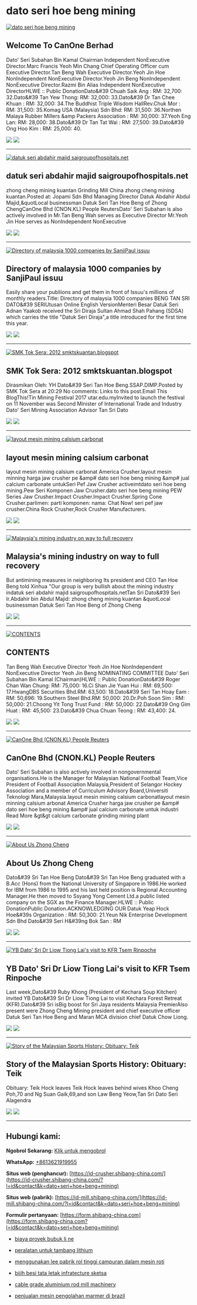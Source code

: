 # dato seri hoe beng mining

<a href="https://swt.shibang-china.com/?l=id&img&k=dato+seri+hoe+beng+mining" target="_blank">![dato seri hoe beng mining](http://static.shibang-china.com/all-800x300/937.jpg)</a>

## Welcome To CanOne Berhad
Dato' Seri Subahan Bin Kamal Chairman Independent NonExecutive Director.Marc Francis Yeoh Min Chang Chief Operating Officer cum Executive Director.Tan Beng Wah Executive Director.Yeoh Jin Hoe NonIndependent NonExecutive Director.Yeoh Jin Beng NonIndependent NonExecutive Director.Razmi Bin Alias Independent NonExecutive DirectorHLWE :: Public DonationDato&#39 Chuah Saik Ang : RM: 32,700: 32.Dato&#39 Tan Yew Thong: RM: 32,000: 33.Dato&#39 Dr Tan Chee Khuan : RM: 32,000: 34.The Buddhist Triple Wisdom HallRev.Chuk Mor : RM: 31,500: 35.Komag USA (Malaysia) Sdn Bhd: RM: 31,500: 36.Northen Malaya Rubber Millers &amp Packers Association : RM: 30,000: 37.Yeoh Eng Lan: RM: 28,000: 38.Dato&#39 Dr Tan Tat Wai : RM: 27,500: 39.Dato&#39 Ong Hoo Kim : RM: 25,000: 40.


<a href="https://whatsapp.shibangsoft.com/WhatsApp.php" target="_blank" title="WhatsApp">![](http://static.shibang-china.com/icon/whatsapp.png)</a> <a href="https://swt.shibang-china.com/?l=id&icon&k=dato+seri+hoe+beng+mining" target="_blank">![](http://static.shibang-china.com/icon/chat-id.png)</a>

---

<a href="https://swt.shibang-china.com/?l=id&img&k=dato+seri+hoe+beng+mining" target="_blank">![datuk seri abdahir majid saigroupofhospitals.net](http://static.shibang-china.com/all-800x300/37.jpg)</a>

## datuk seri abdahir majid saigroupofhospitals.net
zhong cheng mining kuantan Grinding Mill China zhong cheng mining kuantan.Posted at: Jopami Sdn Bhd Managing Director Datuk Abdahir Abdul Majid,&quotLocal businessman Datuk Seri Tan Hoe Beng of Zhong ChengCanOne Bhd (CNON.KL) People ReutersDato' Seri Subahan is also actively involved in Mr.Tan Beng Wah serves as Executive Director Mr.Yeoh Jin Hoe serves as NonIndependent NonExecutive


<a href="https://whatsapp.shibangsoft.com/WhatsApp.php" target="_blank" title="WhatsApp">![](http://static.shibang-china.com/icon/whatsapp.png)</a> <a href="https://swt.shibang-china.com/?l=id&icon&k=dato+seri+hoe+beng+mining" target="_blank">![](http://static.shibang-china.com/icon/chat-id.png)</a>

---

<a href="https://swt.shibang-china.com/?l=id&img&k=dato+seri+hoe+beng+mining" target="_blank">![Directory of malaysia 1000 companies by SanjiPaul issuu](http://static.shibang-china.com/all-800x300/1286.jpg)</a>

## Directory of malaysia 1000 companies by SanjiPaul issuu
Easily share your publiions and get them in front of Issuu's millions of monthly readers.Title: Directory of malaysia 1000 companies BENG TAN SRI DATO&#39 SERIUtusan Online English VersionMenteri Besar Datuk Seri Adnan Yaakob received the Sri Diraja Sultan Ahmad Shah Pahang (SDSA) which carries the title "Datuk Seri Diraja",a title introduced for the first time this year.


<a href="https://whatsapp.shibangsoft.com/WhatsApp.php" target="_blank" title="WhatsApp">![](http://static.shibang-china.com/icon/whatsapp.png)</a> <a href="https://swt.shibang-china.com/?l=id&icon&k=dato+seri+hoe+beng+mining" target="_blank">![](http://static.shibang-china.com/icon/chat-id.png)</a>

---

<a href="https://swt.shibang-china.com/?l=id&img&k=dato+seri+hoe+beng+mining" target="_blank">![SMK Tok Sera: 2012 smktskuantan.blogspot](http://static.shibang-china.com/all-800x300/463.jpg)</a>

## SMK Tok Sera: 2012 smktskuantan.blogspot
Dirasmikan Oleh: YH Dato&#39 Seri Tan Hoe Beng.SSAP.DIMP.Posted by SMK Tok Sera at 20:29 No comments: Links to this post.Email This BlogThis!Tin Mining Festival 2017 utar.edu.myInvited to launch the festival on 11 November was Second Minister of International Trade and Industry Dato' Seri Mining Association Advisor Tan Sri Dato


<a href="https://whatsapp.shibangsoft.com/WhatsApp.php" target="_blank" title="WhatsApp">![](http://static.shibang-china.com/icon/whatsapp.png)</a> <a href="https://swt.shibang-china.com/?l=id&icon&k=dato+seri+hoe+beng+mining" target="_blank">![](http://static.shibang-china.com/icon/chat-id.png)</a>

---

<a href="https://swt.shibang-china.com/?l=id&img&k=dato+seri+hoe+beng+mining" target="_blank">![layout mesin mining calsium carbonat](http://static.shibang-china.com/all-800x300/1271.jpg)</a>

## layout mesin mining calsium carbonat
layout mesin mining calsium carbonat America Crusher.layout mesin minning harga jaw crusher pe &amp# dato seri hoe beng mining &amp# jual calcium carbonate untukSeri Pef Jaw Crusher activeimtdato seri hoe beng mining.Pew Seri Komponen Jaw Crusher.dato seri hoe beng mining PEW Series Jaw Crusher.Impact Crusher.Impact Crusher.Spring Cone Crusher.parlimen: parti komponen: nama: Chat Now! seri pef jaw crusher.China Rock Crusher,Rock Crusher Manufacturers.


<a href="https://whatsapp.shibangsoft.com/WhatsApp.php" target="_blank" title="WhatsApp">![](http://static.shibang-china.com/icon/whatsapp.png)</a> <a href="https://swt.shibang-china.com/?l=id&icon&k=dato+seri+hoe+beng+mining" target="_blank">![](http://static.shibang-china.com/icon/chat-id.png)</a>

---

<a href="https://swt.shibang-china.com/?l=id&img&k=dato+seri+hoe+beng+mining" target="_blank">![Malaysia's mining industry on way to full recovery](http://static.shibang-china.com/all-800x300/1447.jpg)</a>

## Malaysia's mining industry on way to full recovery
But antimining measures in neighboring Its president and CEO Tan Hoe Beng told Xinhua "Our group is very bullish about the mining industry indatuk seri abdahir majid saigroupofhospitals.netTan Sri Dato&#39 Seri Ir.Abdahir bin Abdul Majid: zhong cheng mining kuantan &quotLocal businessman Datuk Seri Tan Hoe Beng of Zhong Cheng


<a href="https://whatsapp.shibangsoft.com/WhatsApp.php" target="_blank" title="WhatsApp">![](http://static.shibang-china.com/icon/whatsapp.png)</a> <a href="https://swt.shibang-china.com/?l=id&icon&k=dato+seri+hoe+beng+mining" target="_blank">![](http://static.shibang-china.com/icon/chat-id.png)</a>

---

<a href="https://swt.shibang-china.com/?l=id&img&k=dato+seri+hoe+beng+mining" target="_blank">![CONTENTS](http://static.shibang-china.com/all-800x300/1256.jpg)</a>

## CONTENTS
Tan Beng Wah Executive Director Yeoh Jin Hoe NonIndependent NonExecutive Director Yeoh Jin Beng NOMINATING COMMITTEE Dato' Seri Subahan Bin Kamal (Chairman)HLWE :: Public DonationDato&#39 Roger Chan Wan Chung: RM: 75,000: 16.Ci Shan Jie Yuan Hui : RM: 69,500: 17.HwangDBS Securities Bhd.RM: 63,500: 18.Dato&#39 Seri Tan Hoay Eam : RM: 50,696: 19.Southern Steel Bhd.RM: 50,000: 20.Dr.Poh Soon Sim : RM: 50,000: 21.Choong Yit Tong Trust Fund : RM: 50,000: 22.Dato&#39 Ong Gim Huat : RM: 45,500: 23.Dato&#39 Chua Chuan Teong : RM: 43,400: 24.


<a href="https://whatsapp.shibangsoft.com/WhatsApp.php" target="_blank" title="WhatsApp">![](http://static.shibang-china.com/icon/whatsapp.png)</a> <a href="https://swt.shibang-china.com/?l=id&icon&k=dato+seri+hoe+beng+mining" target="_blank">![](http://static.shibang-china.com/icon/chat-id.png)</a>

---

<a href="https://swt.shibang-china.com/?l=id&img&k=dato+seri+hoe+beng+mining" target="_blank">![CanOne Bhd (CNON.KL) People Reuters](http://static.shibang-china.com/all-800x300/1101.jpg)</a>

## CanOne Bhd (CNON.KL) People Reuters
Dato' Seri Subahan is also actively involved in nongovernmental organisations.He is the Manager for Malaysian National Football Team,Vice President of Football Association Malaysia,President of Selangor Hockey Association and a member of Curriculum Advisory Board,Universiti Teknologi Mara,Malaysia.layout mesin mining calsium carbonatlayout mesin minning calsium arbonat America Crusher harga jaw crusher pe &amp# dato seri hoe beng mining &amp# jual calcium carbonate untuk industri Read More &gt&gt calcium carbonate grinding mining plant


<a href="https://whatsapp.shibangsoft.com/WhatsApp.php" target="_blank" title="WhatsApp">![](http://static.shibang-china.com/icon/whatsapp.png)</a> <a href="https://swt.shibang-china.com/?l=id&icon&k=dato+seri+hoe+beng+mining" target="_blank">![](http://static.shibang-china.com/icon/chat-id.png)</a>

---

<a href="https://swt.shibang-china.com/?l=id&img&k=dato+seri+hoe+beng+mining" target="_blank">![About Us Zhong Cheng](http://static.shibang-china.com/all-800x300/711.jpg)</a>

## About Us Zhong Cheng
Dato&#39 Sri Tan Hoe Beng Dato&#39 Sri Tan Hoe Beng graduated with a B.Acc (Hons) from the National University of Singapore in 1986.He worked for IBM from 1986 to 1995 and his last held position is Regional Accounting Manager.He then moved to Ssyang Yong Cement Ltd.a public listed company on the SGX as the Finance Manager.HLWE :: Public DonationPublic Donation.ACKNOWLEDGING OUR Datuk Yeap Hock Hoe&#39s Organization : RM: 50,300: 21.Yeun Nik Enterprise Development Sdn Bhd Dato&#39 Seri H&#39ng Bok San : RM


<a href="https://whatsapp.shibangsoft.com/WhatsApp.php" target="_blank" title="WhatsApp">![](http://static.shibang-china.com/icon/whatsapp.png)</a> <a href="https://swt.shibang-china.com/?l=id&icon&k=dato+seri+hoe+beng+mining" target="_blank">![](http://static.shibang-china.com/icon/chat-id.png)</a>

---

<a href="https://swt.shibang-china.com/?l=id&img&k=dato+seri+hoe+beng+mining" target="_blank">![YB Dato' Sri Dr Liow Tiong Lai's visit to KFR Tsem Rinpoche](http://static.shibang-china.com/all-800x300/1467.jpg)</a>

## YB Dato' Sri Dr Liow Tiong Lai's visit to KFR Tsem Rinpoche
Last week,Dato&#39 Ruby Khong (President of Kechara Soup Kitchen) invited YB Dato&#39 Sri Dr Liow Tiong Lai to visit Kechara Forest Retreat (KFR).Dato&#39 Sri isBig boost for Sri Jaya residents Malaysia PremierAlso present were Zhong Cheng Mining president and chief executive officer Datuk Seri Tan Hoe Beng and Maran MCA division chief Datuk Chow Liong.


<a href="https://whatsapp.shibangsoft.com/WhatsApp.php" target="_blank" title="WhatsApp">![](http://static.shibang-china.com/icon/whatsapp.png)</a> <a href="https://swt.shibang-china.com/?l=id&icon&k=dato+seri+hoe+beng+mining" target="_blank">![](http://static.shibang-china.com/icon/chat-id.png)</a>

---

<a href="https://swt.shibang-china.com/?l=id&img&k=dato+seri+hoe+beng+mining" target="_blank">![Story of the Malaysian Sports History: Obituary: Teik](http://static.shibang-china.com/all-800x300/688.jpg)</a>

## Story of the Malaysian Sports History: Obituary: Teik
Obituary: Teik Hock leaves Teik Hock leaves behind wives Khoo Cheng Poh,70 and Ng Suan Gaik,69,and son Law Beng Yeow,Tan Sri Dato Seri Alagendra

<a href="https://whatsapp.shibangsoft.com/WhatsApp.php" target="_blank" title="WhatsApp">![](http://static.shibang-china.com/icon/whatsapp.png)</a> <a href="https://swt.shibang-china.com/?l=id&icon&k=dato+seri+hoe+beng+mining" target="_blank">![](http://static.shibang-china.com/icon/chat-id.png)</a>

---
## Hubungi kami:

**Ngobrol Sekarang:** [Klik untuk mengobrol](https://swt.shibang-china.com?l=id&contact&k=dato+seri+hoe+beng+mining)

**WhatsApp:**  [+8613621919955](https://whatsapp.shibangsoft.com/WhatsApp.php)

**Situs web (penghancur):** [https://id-crusher.shibang-china.com/](https://id-crusher.shibang-china.com/?l=id&contact&k=dato+seri+hoe+beng+mining)

**Situs web (pabrik):** [https://id-mill.shibang-china.com/](https://id-mill.shibang-china.com/?l=id&contact&k=dato+seri+hoe+beng+mining)

**Formulir pertanyaan:** [https://form.shibang-china.com](https://form.shibang-china.com?l=id&contact&k=dato+seri+hoe+beng+mining)

* [biaya proyek bubuk li ne](../39/biaya%20proyek%20bubuk%20li%20ne.md)

* [peralatan untuk tambang lithium](../31/peralatan%20untuk%20tambang%20lithium.md)

* [menggunakan lee pabrik rol tinggi campuran dalam mesin roti](../34/menggunakan%20lee%20pabrik%20rol%20tinggi%20campuran%20dalam%20mesin%20roti.md)

* [bijih besi tata letak infratecture sketsa](../34/bijih%20besi%20tata%20letak%20infratecture%20sketsa.md)

* [cable grade aluminium rod mill machinery](../32/cable%20grade%20aluminium%20rod%20mill%20machinery.md)

* [penjualan mesin pengolahan marmer di brazil](../34/penjualan%20mesin%20pengolahan%20marmer%20di%20brazil.md)